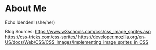 # About Me


Echo Idenden! (she/her)

Blog Sources: 
https://www.w3schools.com/css/css_image_sprites.asp
https://css-tricks.com/css-sprites/
https://developer.mozilla.org/en-US/docs/Web/CSS/CSS_Images/Implementing_image_sprites_in_CSS